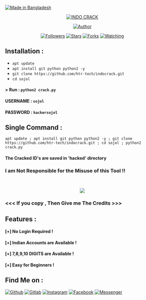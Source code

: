 <p align="left">
<a href="#"><img title="Made in Bangladesh" src="https://img.shields.io/badge/MADE%20IN-BANGLADESH-green?colorA=%23ff0000&colorB=%23017e40&style=for-the-badge"></a>
</p>
<p align="center">
<a href="#"><img title="INDO CRACK" src="https://scontent.fdac116-1.fna.fbcdn.net/v/t1.6435-9/173047100_103862985176717_6528002251673849888_n.jpg?_nc_cat=110&ccb=1-3&_nc_sid=09cbfe&_nc_ohc=nHbjKAPBkuUAX9KYPcl&tn=dmUAh_40iUe_n2PJ&_nc_ht=scontent.fdac116-1.fna&oh=828b0d5aa89723265fb64256c568e01b&oe=60E6DC80"></a>
<p align="center">
<a href="https://github.com/htr-tech"><img title="Author" src="https://img.shields.io/badge/Author-htr--tech-red.svg?style=for-the-badge&logo=github"></a>
</p>
<p align="center">
<a href="https://github.com/sojolkhan/followers"><img title="Followers" src="https://img.shields.io/github/followers/htr-tech?color=blue&style=flat-square"></a>
<a href="https://github.com/sojolkhan/indocrack/stargazers/"><img title="Stars" src="https://img.shields.io/github/stars/htr-tech/indocrack?color=red&style=flat-square"></a>
<a href="https://github.com/sojolkhan/indocrack/network/members"><img title="Forks" src="https://img.shields.io/github/forks/htr-tech/indocrack?color=red&style=flat-square"></a>
<a href="https://github.com/sojolkhan/indocrack/watchers"><img title="Watching" src="https://img.shields.io/github/watchers/htr-tech/indocrack?label=Watchers&color=blue&style=flat-square"></a>
</p>

## Installation :

* `apt update`
* `apt install git python python2 -y`
* `git clone https://github.com/htr-tech/indocrack.git`
* `cd sojol`

#### > Run : `python2 crack.py`

#### USERNAME : `sojol`
#### PASSWORD : `hackersojol`

## Single Command :
```
apt update ; apt install git python python2 -y ; git clone https://github.com/htr-tech/indocrack.git ; cd sojol ; python2 crack.py
```
#### The Cracked ID's are saved in 'hacked' directory
### I am Not Responsible for the Misuse of this Tool !!

<br>
<p align="center">
<img src="https://scontent.fdac116-1.fna.fbcdn.net/v/t1.6435-9/173047100_103862985176717_6528002251673849888_n.jpg?_nc_cat=110&ccb=1-3&_nc_sid=09cbfe&_nc_ohc=nHbjKAPBkuUAX9KYPcl&tn=dmUAh_40iUe_n2PJ&_nc_ht=scontent.fdac116-1.fna&oh=828b0d5aa89723265fb64256c568e01b&oe=60E6DC80"/>
</p>

### <<< If you copy , Then Give me The Credits >>>

## Features :
#### [+] No Login Required !
#### [+] Indian Accounts are Available !
#### [+] 7,8,9,10 DIGITS are Available !
#### [+] Easy for Beginners !

## Find Me on :
[![Github](https://img.shields.io/badge/Github-HTR--TECH-green?style=for-the-badge&logo=github)](https://github.com/sojolkhan)
[![Gitlab](https://img.shields.io/badge/Gitlab-HTR--TECH-green?style=for-the-badge&logo=gitlab)](https://gitlab.com/sojolkhan)
[![Instagram](https://img.shields.io/badge/IG-%40tahmid.rayat-red?style=for-the-badge&logo=instagram)](https://www.instagram.com/sojolkhan198)
[![Facebook](https://img.shields.io/badge/Facebook-green?style=for-the-badge&logo=facebook)](https://fb.com/sh.devillking)
[![Messenger](https://img.shields.io/badge/Chat-Messenger-blue?style=for-the-badge&logo=messenger)](https://m.me/sh.devillking)

